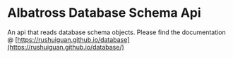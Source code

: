 # Albatross Database Schema Api
An api that reads database schema objects.  Please find the documentation @ [https://rushuiguan.github.io/database](https://rushuiguan.github.io/database/)
